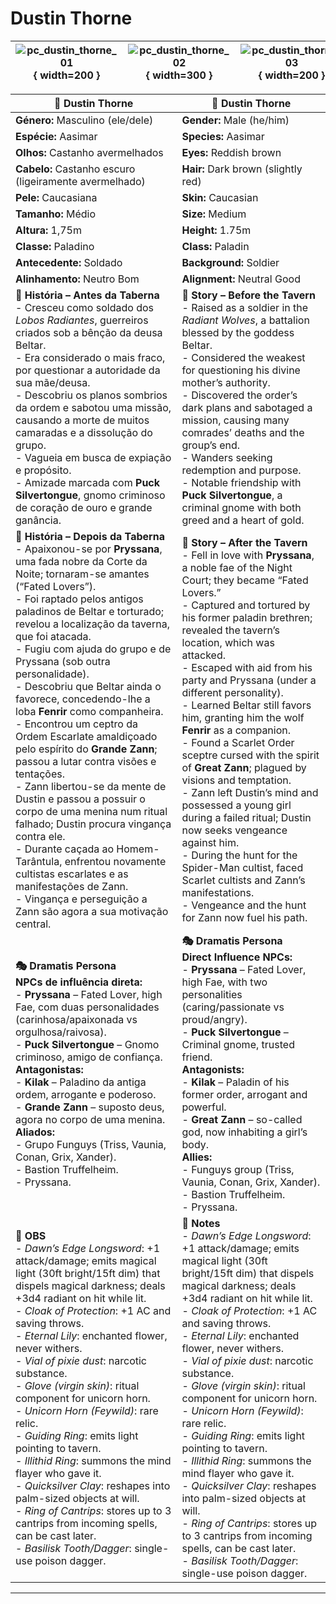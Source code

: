 # Dustin Thorne

| ![pc_dustin_thorne_01](assets/pc/pc_dustin_thorne_01.jpg){ width=200 } | ![pc_dustin_thorne_02](assets/pc/pc_dustin_thorne_02.jpg){ width=300 } | ![pc_dustin_thorne_03](assets/pc/pc_dustin_thorne_03.jpg){ width=200 } |
| ------------------------------------------------------------------------------- | :-----------------------------------------------------------------------------: | :-----------------------------------------------------------------------------: |

| **🧙 Dustin Thorne**                                                                                                                                                                                                                                                                                                                                                                                                                                                                                                                                                                                                                                                                                                                                                                                                                                                                                      | **🧙 Dustin Thorne**                                                                                                                                                                                                                                                                                                                                                                                                                                                                                                                                                                                                                                                                                                                                                                                                         |
| --------------------------------------------------------------------------------------------------------------------------------------------------------------------------------------------------------------------------------------------------------------------------------------------------------------------------------------------------------------------------------------------------------------------------------------------------------------------------------------------------------------------------------------------------------------------------------------------------------------------------------------------------------------------------------------------------------------------------------------------------------------------------------------------------------------------------------------------------------------------------------------------------------- | ---------------------------------------------------------------------------------------------------------------------------------------------------------------------------------------------------------------------------------------------------------------------------------------------------------------------------------------------------------------------------------------------------------------------------------------------------------------------------------------------------------------------------------------------------------------------------------------------------------------------------------------------------------------------------------------------------------------------------------------------------------------------------------------------------------------------------- |
| **Género:** Masculino (ele/dele)                                                                                                                                                                                                                                                                                                                                                                                                                                                                                                                                                                                                                                                                                                                                                                                                                                                                          | **Gender:** Male (he/him)                                                                                                                                                                                                                                                                                                                                                                                                                                                                                                                                                                                                                                                                                                                                                                                                    |
| **Espécie:** Aasimar                                                                                                                                                                                                                                                                                                                                                                                                                                                                                                                                                                                                                                                                                                                                                                                                                                                                                      | **Species:** Aasimar                                                                                                                                                                                                                                                                                                                                                                                                                                                                                                                                                                                                                                                                                                                                                                                                         |
| **Olhos:** Castanho avermelhados                                                                                                                                                                                                                                                                                                                                                                                                                                                                                                                                                                                                                                                                                                                                                                                                                                                                          | **Eyes:** Reddish brown                                                                                                                                                                                                                                                                                                                                                                                                                                                                                                                                                                                                                                                                                                                                                                                                      |
| **Cabelo:** Castanho escuro (ligeiramente avermelhado)                                                                                                                                                                                                                                                                                                                                                                                                                                                                                                                                                                                                                                                                                                                                                                                                                                                    | **Hair:** Dark brown (slightly red)                                                                                                                                                                                                                                                                                                                                                                                                                                                                                                                                                                                                                                                                                                                                                                                          |
| **Pele:** Caucasiana                                                                                                                                                                                                                                                                                                                                                                                                                                                                                                                                                                                                                                                                                                                                                                                                                                                                                      | **Skin:** Caucasian                                                                                                                                                                                                                                                                                                                                                                                                                                                                                                                                                                                                                                                                                                                                                                                                          |
| **Tamanho:** Médio                                                                                                                                                                                                                                                                                                                                                                                                                                                                                                                                                                                                                                                                                                                                                                                                                                                                                        | **Size:** Medium                                                                                                                                                                                                                                                                                                                                                                                                                                                                                                                                                                                                                                                                                                                                                                                                             |
| **Altura:** 1,75m                                                                                                                                                                                                                                                                                                                                                                                                                                                                                                                                                                                                                                                                                                                                                                                                                                                                                         | **Height:** 1.75m                                                                                                                                                                                                                                                                                                                                                                                                                                                                                                                                                                                                                                                                                                                                                                                                            |
| **Classe:** Paladino                                                                                                                                                                                                                                                                                                                                                                                                                                                                                                                                                                                                                                                                                                                                                                                                                                                                                      | **Class:** Paladin                                                                                                                                                                                                                                                                                                                                                                                                                                                                                                                                                                                                                                                                                                                                                                                                           |
| **Antecedente:** Soldado                                                                                                                                                                                                                                                                                                                                                                                                                                                                                                                                                                                                                                                                                                                                                                                                                                                                                  | **Background:** Soldier                                                                                                                                                                                                                                                                                                                                                                                                                                                                                                                                                                                                                                                                                                                                                                                                      |
| **Alinhamento:** Neutro Bom                                                                                                                                                                                                                                                                                                                                                                                                                                                                                                                                                                                                                                                                                                                                                                                                                                                                               | **Alignment:** Neutral Good                                                                                                                                                                                                                                                                                                                                                                                                                                                                                                                                                                                                                                                                                                                                                                                                  |
| **📖 História – Antes da Taberna**<br>- Cresceu como soldado dos *Lobos Radiantes*, guerreiros criados sob a bênção da deusa Beltar.<br>- Era considerado o mais fraco, por questionar a autoridade da sua mãe/deusa.<br>- Descobriu os planos sombrios da ordem e sabotou uma missão, causando a morte de muitos camaradas e a dissolução do grupo.<br>- Vagueia em busca de expiação e propósito.<br>- Amizade marcada com **Puck Silvertongue**, gnomo criminoso de coração de ouro e grande ganância.                                                                                                                                                                                                                                                                                                                                                                                                 | **📖 Story – Before the Tavern**<br>- Raised as a soldier in the *Radiant Wolves*, a battalion blessed by the goddess Beltar.<br>- Considered the weakest for questioning his divine mother’s authority.<br>- Discovered the order’s dark plans and sabotaged a mission, causing many comrades’ deaths and the group’s end.<br>- Wanders seeking redemption and purpose.<br>- Notable friendship with **Puck Silvertongue**, a criminal gnome with both greed and a heart of gold.                                                                                                                                                                                                                                                                                                                                           |
| **📖 História – Depois da Taberna**<br>- Apaixonou-se por **Pryssana**, uma fada nobre da Corte da Noite; tornaram-se amantes (“Fated Lovers”).<br>- Foi raptado pelos antigos paladinos de Beltar e torturado; revelou a localização da taverna, que foi atacada.<br>- Fugiu com ajuda do grupo e de Pryssana (sob outra personalidade).<br>- Descobriu que Beltar ainda o favorece, concedendo-lhe a loba **Fenrir** como companheira.<br>- Encontrou um ceptro da Ordem Escarlate amaldiçoado pelo espírito do **Grande Zann**; passou a lutar contra visões e tentações.<br>- Zann libertou-se da mente de Dustin e passou a possuir o corpo de uma menina num ritual falhado; Dustin procura vingança contra ele.<br>- Durante caçada ao Homem-Tarântula, enfrentou novamente cultistas escarlates e as manifestações de Zann.<br>- Vingança e perseguição a Zann são agora a sua motivação central. | **📖 Story – After the Tavern**<br>- Fell in love with **Pryssana**, a noble fae of the Night Court; they became “Fated Lovers.”<br>- Captured and tortured by his former paladin brethren; revealed the tavern’s location, which was attacked.<br>- Escaped with aid from his party and Pryssana (under a different personality).<br>- Learned Beltar still favors him, granting him the wolf **Fenrir** as a companion.<br>- Found a Scarlet Order sceptre cursed with the spirit of **Great Zann**; plagued by visions and temptation.<br>- Zann left Dustin’s mind and possessed a young girl during a failed ritual; Dustin now seeks vengeance against him.<br>- During the hunt for the Spider-Man cultist, faced Scarlet cultists and Zann’s manifestations.<br>- Vengeance and the hunt for Zann now fuel his path. |
| **🎭 Dramatis Persona**<br>**NPCs de influência direta:**<br>- **Pryssana** – Fated Lover, high Fae, com duas personalidades (carinhosa/apaixonada vs orgulhosa/raivosa).<br>- **Puck Silvertongue** – Gnomo criminoso, amigo de confiança.<br>**Antagonistas:**<br>- **Kilak** – Paladino da antiga ordem, arrogante e poderoso.<br>- **Grande Zann** – suposto deus, agora no corpo de uma menina.<br>**Aliados:**<br>- Grupo Funguys (Triss, Vaunia, Conan, Grix, Xander).<br>- Bastion Truffelheim.<br>- Pryssana.                                                                                                                                                                                                                                                                                                                                                                                    | **🎭 Dramatis Persona**<br>**Direct Influence NPCs:**<br>- **Pryssana** – Fated Lover, high Fae, with two personalities (caring/passionate vs proud/angry).<br>- **Puck Silvertongue** – Criminal gnome, trusted friend.<br>**Antagonists:**<br>- **Kilak** – Paladin of his former order, arrogant and powerful.<br>- **Great Zann** – so-called god, now inhabiting a girl’s body.<br>**Allies:**<br>- Funguys group (Triss, Vaunia, Conan, Grix, Xander).<br>- Bastion Truffelheim.<br>- Pryssana.                                                                                                                                                                                                                                                                                                                        |
| **🔮 OBS**<br>- *Dawn’s Edge Longsword*: +1 attack/damage; emits magical light (30ft bright/15ft dim) that dispels magical darkness; deals +3d4 radiant on hit while lit.<br>- *Cloak of Protection*: +1 AC and saving throws.<br>- *Eternal Lily*: enchanted flower, never withers.<br>- *Vial of pixie dust*: narcotic substance.<br>- *Glove (virgin skin)*: ritual component for unicorn horn.<br>- *Unicorn Horn (Feywild)*: rare relic.<br>- *Guiding Ring*: emits light pointing to tavern.<br>- *Illithid Ring*: summons the mind flayer who gave it.<br>- *Quicksilver Clay*: reshapes into palm-sized objects at will.<br>- *Ring of Cantrips*: stores up to 3 cantrips from incoming spells, can be cast later.<br>- *Basilisk Tooth/Dagger*: single-use poison dagger.                                                                                                                        | **🔮 Notes**<br>- *Dawn’s Edge Longsword*: +1 attack/damage; emits magical light (30ft bright/15ft dim) that dispels magical darkness; deals +3d4 radiant on hit while lit.<br>- *Cloak of Protection*: +1 AC and saving throws.<br>- *Eternal Lily*: enchanted flower, never withers.<br>- *Vial of pixie dust*: narcotic substance.<br>- *Glove (virgin skin)*: ritual component for unicorn horn.<br>- *Unicorn Horn (Feywild)*: rare relic.<br>- *Guiding Ring*: emits light pointing to tavern.<br>- *Illithid Ring*: summons the mind flayer who gave it.<br>- *Quicksilver Clay*: reshapes into palm-sized objects at will.<br>- *Ring of Cantrips*: stores up to 3 cantrips from incoming spells, can be cast later.<br>- *Basilisk Tooth/Dagger*: single-use poison dagger.                                         |

---
















